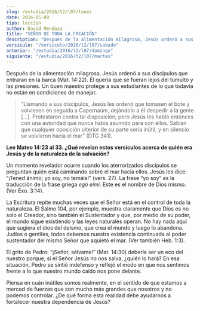 ```yaml
---
slug: /estudia/2016/t2/l07/lunes
date: 2016-05-09
tipo: leccion
author: David Mendoza
title: "SEÑOR DE TODA LA CREACIÓN"
description: "Después de la alimentación milagrosa, Jesús ordenó a sus discípulos que  entraran en la barca (Mat. 14:22). Él quería que se fueran lejos del tumulto  y las presiones. Un buen maestro protege a sus estudiantes de lo que todavía  no están en condiciones de manejar."
versiculo: "/versiculo/2016/t2/l07/sabado"
anterior: "/estudia/2016/t2/l07/domingo"
siguiente: "/estudia/2016/t2/l07/martes"
---
```


Después de la alimentación milagrosa, Jesús ordenó a sus discípulos que entraran en la barca (Mat. 14:22). Él quería que se fueran lejos del tumulto y las presiones. Un buen maestro protege a sus estudiantes de lo que todavía no están en condiciones de manejar.

> “Llamando a sus discípulos, Jesús les ordenó que tomasen el bote y volviesen en seguida a Capernaúm, dejándolo a él despedir a la gente [...]. Protestaron contra tal disposición; pero Jesús les habló entonces con una autoridad que nunca había asumido para con ellos. Sabían que cualquier oposición ulterior de su parte sería inútil, y en silencio se volvieron hacia el mar” (DTG 341).

**Lee Mateo 14:23 al 33. ¿Qué revelan estos versículos acerca de quién era Jesús y de la naturaleza de la salvación?**

Un momento revelador ocurre cuando los aterrorizados discípulos se preguntan quién está caminando sobre el mar hacia ellos. Jesús les dice: “¡Tened ánimo; yo soy, no temáis!” (vers. 27). La frase “yo soy” es la traducción de la frase griega _egó eimi_. Este es el nombre de Dios mismo. (Ver Éxo. 3:14).

La Escritura repite muchas veces que el Señor está en el control de toda la naturaleza. El Salmo 104, por ejemplo, muestra claramente que Dios es no solo el Creador, sino también el Sustentador y que, por medio de su poder, el mundo sigue existiendo y las leyes naturales operan. No hay nada aquí que sugiera el dios del deísmo, que crea el mundo y luego lo abandona. Judíos o gentiles, todos debemos nuestra existencia continuada al poder sustentador del mismo Señor que aquietó el mar. (Ver también Heb. 1:3).

El grito de Pedro: “¡Señor, sálvame!” (Mat. 14:30) debería ser un eco del nuestro porque, si el Señor Jesús no nos salva, ¿quién lo hará? En esa situación, Pedro se sintió indefenso y reflejó el modo en que nos sentimos frente a lo que nuestro mundo caído nos pone delante.

Piensa en cuán inútiles somos realmente, en el sentido de que estamos a merced de fuerzas que son mucho más grandes que nosotros y no podemos controlar. ¿De qué forma esta realidad debe ayudarnos a fortalecer nuestra dependencia de Jesús?
